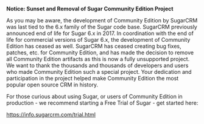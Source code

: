 <b>Notice: Sunset and Removal of Sugar Community Edition Project</b>

As you may be aware, the development of Community Edition by SugarCRM was last tied to the 6.x family of the Sugar code base.
SugarCRM previously announced end of life for Sugar 6.x in 2017. 
In coordination with the end of life for commercial versions of Sugar 6.x, the development of Community Edition has ceased as well.
SugarCRM has ceased creating bug fixes, patches, etc. for Community Edition, and has made the decision to remove all Community Edition artifacts as this is now a fully unsupported project.
We want to thank the thousands and thousands of developers and users who made Community Edition such a special project.
Your dedication and participation in the project helped make Community Edition the most popular open source CRM in history.

For those curious about using Sugar, or users of Community Edition in production - we recommend starting a Free Trial of Sugar - get started here:

  https://info.sugarcrm.com/trial.html
